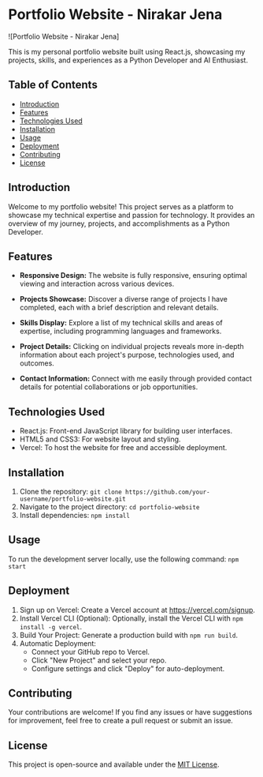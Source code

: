 # Portfolio Website - Nirakar Jena

![Portfolio Website - Nirakar Jena]

This is my personal portfolio website built using React.js, showcasing my projects, skills, and experiences as a Python Developer and AI Enthusiast.

## Table of Contents
- [Introduction](#introduction)
- [Features](#features)
- [Technologies Used](#technologies-used)
- [Installation](#installation)
- [Usage](#usage)
- [Deployment](#deployment)
- [Contributing](#contributing)
- [License](#license)

## Introduction
Welcome to my portfolio website! This project serves as a platform to showcase my technical expertise and passion for technology. It provides an overview of my journey, projects, and accomplishments as a Python Developer.

## Features
- **Responsive Design:** The website is fully responsive, ensuring optimal viewing and interaction across various devices.

- **Projects Showcase:** Discover a diverse range of projects I have completed, each with a brief description and relevant details.

- **Skills Display:** Explore a list of my technical skills and areas of expertise, including programming languages and frameworks.

- **Project Details:** Clicking on individual projects reveals more in-depth information about each project's purpose, technologies used, and outcomes.

- **Contact Information:** Connect with me easily through provided contact details for potential collaborations or job opportunities.

## Technologies Used
- React.js: Front-end JavaScript library for building user interfaces.
- HTML5 and CSS3: For website layout and styling.
- Vercel: To host the website for free and accessible deployment.

## Installation
1. Clone the repository: `git clone https://github.com/your-username/portfolio-website.git`
2. Navigate to the project directory: `cd portfolio-website`
3. Install dependencies: `npm install`

## Usage
To run the development server locally, use the following command: `npm start`

## Deployment
1. Sign up on Vercel: Create a Vercel account at https://vercel.com/signup.
2. Install Vercel CLI (Optional): Optionally, install the Vercel CLI with `npm install -g vercel`.
3. Build Your Project: Generate a production build with `npm run build`.
4. Automatic Deployment:
   - Connect your GitHub repo to Vercel.
   - Click "New Project" and select your repo.
   - Configure settings and click "Deploy" for auto-deployment.
     
## Contributing
Your contributions are welcome! If you find any issues or have suggestions for improvement, feel free to create a pull request or submit an issue.

## License
This project is open-source and available under the [MIT License](LICENSE).

